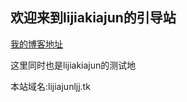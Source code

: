 ## 欢迎来到lijiakiajun的引导站

[我的博客地址](https://lijiajunljj.github.io)

这里同时也是lijiakiajun的测试地

本站域名:lijiajunljj.tk